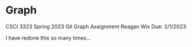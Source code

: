 # Graph
CSCI 3323 Spring 2023
Git Graph Assignment
Reagan Wix 
Due: 2/1/2023

I have redone this so many times...